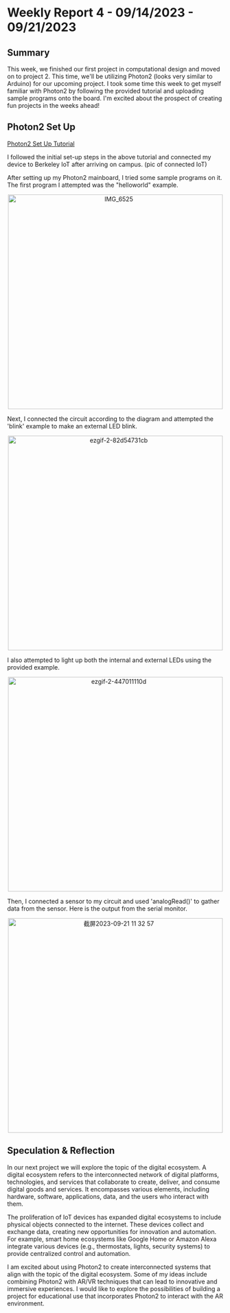 # Weekly Report 4 - 09/14/2023 - 09/21/2023

## Summary
This week, we finished our first project in computational design and moved on to project 2. This time, we'll be utilizing Photon2 (looks very similar to Arduino) for our upcoming project. I took some time this week to get myself familiar with Photon2 by following the provided tutorial and uploading sample programs onto the board. I'm excited about the prospect of creating fun projects in the weeks ahead!

## Photon2 Set Up
[Photon2 Set Up Tutorial](https://github.com/loopstick/Photon2_Tutorial/blob/main/README.md#start-here)

I followed the initial set-up steps in the above tutorial and connected my device to Berkeley IoT after arriving on campus.
(pic of connected IoT)

After setting up my Photon2 mainboard, I tried some sample programs on it. The first program I attempted was the "helloworld" example.
<p align="center">
  <img width="500" alt="IMG_6525" src="https://github.com/Berkeley-MDes/tdf-fa23-PikaG/assets/74200423/657b8ef9-7d2e-44ff-b863-6ea07819eccd">
</p>


Next, I connected the circuit according to the diagram and attempted the 'blink' example to make an external LED blink.
<p align="center">
  <img width="500" alt="ezgif-2-82d54731cb" src="https://github.com/Berkeley-MDes/tdf-fa23-PikaG/assets/74200423/384a333a-3519-4a18-97cc-653b3d23f4a8">
</p>

I also attempted to light up both the internal and external LEDs using the provided example.
<p align="center">
  <img width="500" alt="ezgif-2-447011110d" src="https://github.com/Berkeley-MDes/tdf-fa23-PikaG/assets/74200423/71f6940e-8aac-4bc5-82ce-3becfdcd89e0">
</p>

Then, I connected a sensor to my circuit and used 'analogRead()' to gather data from the sensor. Here is the output from the serial monitor.
<p align="center">
  <img width="500" alt="截屏2023-09-21 11 32 57" src="https://github.com/Berkeley-MDes/tdf-fa23-PikaG/assets/74200423/7c6f2629-b25b-4f3c-adaf-540ec413220e">
</p>

## Speculation & Reflection
In our next project we will explore the topic of the digital ecosystem. A digital ecosystem refers to the interconnected network of digital platforms, technologies, and services that collaborate to create, deliver, and consume digital goods and services. It encompasses various elements, including hardware, software, applications, data, and the users who interact with them. 

The proliferation of IoT devices has expanded digital ecosystems to include physical objects connected to the internet. These devices collect and exchange data, creating new opportunities for innovation and automation. For example, smart home ecosystems like Google Home or Amazon Alexa integrate various devices (e.g., thermostats, lights, security systems) to provide centralized control and automation.

I am excited about using Photon2 to create interconnected systems that align with the topic of the digital ecosystem. Some of my ideas include combining Photon2 with AR/VR techniques that can lead to innovative and immersive experiences. I would like to explore the possibilities of building a project for educational use that incorporates Photon2 to interact with the AR environment.
